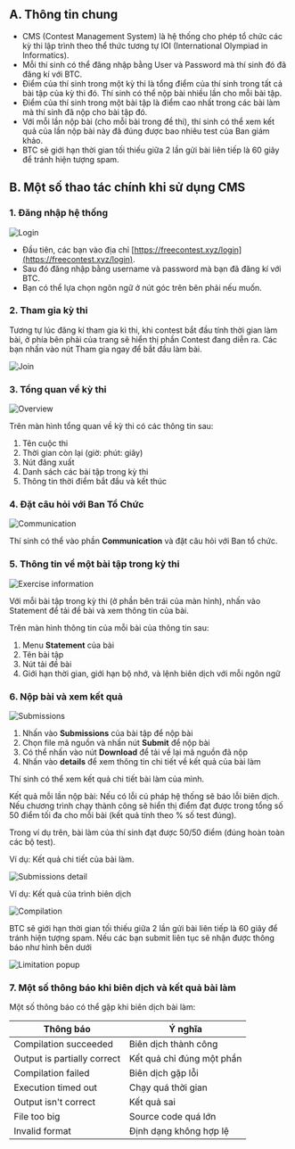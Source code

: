 ## A. Thông tin chung

+ CMS (Contest Management System) là hệ thống cho phép tổ chức các kỳ thi lập trình theo thể thức tương tự IOI (International Olympiad in Informatics).
+ Mỗi thí sinh có thể đăng nhập bằng User và Password mà thí sinh đó đã đăng kí với BTC.
+ Điểm của thí sinh trong một kỳ thi là tổng điểm của thí sinh trong tất cả bài tập của kỳ thi đó. Thí sinh có thể nộp bài nhiều lần cho mỗi bài tập.
+ Điểm của thí sinh trong một bài tập là điểm cao nhất trong các bài làm mà thí sinh đã nộp cho bài tập đó.
+ Với mỗi lần nộp bài (cho mỗi bài trong đề thi), thí sinh có thể xem kết quả của lần nộp bài này đã đúng được bao nhiêu test của Ban giám khảo.
+ BTC sẽ giới hạn thời gian tối thiếu giữa 2 lần gửi bài liên tiếp là 60 giây để tránh hiện tượng spam.

## B. Một số thao tác chính khi sử dụng CMS

### 1. Đăng nhập hệ thống

![Login](/src/assets/images/cms_helper/cmshelper_login.png)

+ Đầu tiên, các bạn vào địa chỉ [https://freecontest.xyz/login](https://freecontest.xyz/login).
+ Sau đó đăng nhập bằng username và password mà bạn đã đăng kí với BTC.
+ Bạn có thể lựa chọn ngôn ngữ ở nút góc trên bên phải nếu muốn.

### 2. Tham gia kỳ thi

Tương tự lúc đăng kí tham gia kì thi, khi contest bắt đầu tính thời gian làm bài, ở phía bên phải của trang sẽ hiển thị phần Contest đang diễn ra. Các bạn nhấn vào nút Tham gia ngay để bắt đầu làm bài.

![Join](/src/assets/images/cms_helper/cmshelper_join.png)

### 3. Tổng quan về kỳ thi

![Overview](/src/assets/images/cms_helper/cmshelper_overview.png)

Trên màn hình tổng quan về kỳ thi có các thông tin sau:

1. Tên cuộc thi
2. Thời gian còn lại (giờ: phút: giây)
3. Nút đăng xuất
4. Danh sách các bài tập trong kỳ thi
5. Thông tin thời điểm bắt đầu và kết thúc

### 4. Đặt câu hỏi với Ban Tổ Chức

![Communication](/src/assets/images/cms_helper/cmshelper_communication.png)

Thí sinh có thể vào phần **Communication** và đặt câu hỏi với Ban tổ chức.

### 5. Thông tin về một bài tập trong kỳ thi

![Exercise information](/src/assets/images/cms_helper/cmshelper_exerciseinfo.png)

Với mỗi bài tập trong kỳ thi (ở phần bên trái của màn hình), nhấn vào Statement để tải đề bài và xem thông tin của bài.

Trên màn hình thông tin của mỗi bài của thông tin sau:

1. Menu **Statement** của bài
2. Tên bài tập
3. Nút tải đề bài 
4. Giới hạn thời gian, giới hạn bộ nhớ, và lệnh biên dịch với mỗi ngôn ngữ

### 6. Nộp bài và xem kết quả

![Submissions](/src/assets/images/cms_helper/cmshelper_submitinfo.png)

1. Nhấn vào **Submissions** của bài tập để nộp bài
2. Chọn file mã nguồn và nhấn nút **Submit** để nộp bài
3. Có thể nhấn vào nút **Download** để tải về lại mã nguồn đã nộp
4. Nhấn vào **details** để xem thông tin chi tiết về kết quả của bài làm

Thí sinh có thể xem kết quả chi tiết bài làm của mình.

Kết quả mỗi lần nộp bài: Nếu có lỗi cú pháp hệ thống sẽ báo lỗi biên dịch. Nếu chương trình chạy thành công sẽ hiển thị điểm đạt được trong tổng số 50 điểm tối đa cho mỗi bài (kết quả tính theo % số test đúng).

Trong ví dụ trên, bài làm của thí sinh đạt được 50/50 điểm (đúng hoàn toàn các bộ test).

Ví dụ: Kết quả chi tiết của bài làm.

![Submissions detail](/src/assets/images/cms_helper/cmshelper_submitdetail.png)

Ví dụ: Kết quả của trình biên dịch

![Compilation](/src/assets/images/cms_helper/cmshelper_compileinfo.png)

BTC sẽ giới hạn thời gian tối thiếu giữa 2 lần gửi bài liên tiếp là 60 giây để tránh hiện tượng spam. Nếu các bạn submit liên tục sẽ nhận được thông báo như hình bên dưới

![Limitation popup](/src/assets/images/cms_helper/cmshelper_limitedpopup.png)

### 7. Một số thông báo khi biên dịch và kết quả bài làm

Một số thông báo có thể gặp khi biên dịch bài làm:

| Thông báo | Ý nghĩa |
|-----------|---------|
| Compilation succeeded | Biên dịch thành công |
| Output is partially correct  | Kết quả chỉ đúng một phần |
| Compilation failed  | Biên dịch gặp lỗi |
| Execution timed out | Chạy quá thời gian |
| Output isn't correct  | Kết quả sai |
| File too big  | Source code quá lớn |
| Invalid format | Định dạng không hợp lệ |